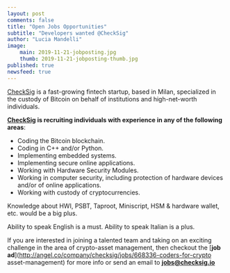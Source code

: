 ```yaml
---
layout: post
comments: false
title: "Open Jobs Opportunities"
subtitle: "Developers wanted @CheckSig" 
author: "Lucia Mandelli"
image:
    main: 2019-11-21-jobposting.jpg
    thumb: 2019-11-21-jobposting-thumb.jpg
published: true
newsfeed: true  
---
```


[CheckSig](https://checksig.io//) is
a fast-growing fintech startup, based in Milan,
specialized in the custody of Bitcoin
on behalf of institutions and high-net-worth individuals.

**[CheckSig](https://checksig.io//) is recruiting individuals
with experience in any of the following areas**:

- Coding the Bitcoin blockchain.
- Coding in C++ and/or Python.
- Implementing embedded systems.
- Implementing secure online applications.
- Working with Hardware Security Modules.
- Working in computer security, including protection of
  hardware devices and/or of online applications.
- Working with custody of cryptocurrencies.

Knowledge about HWI, PSBT, Taproot, Miniscript, HSM & hardware wallet, etc.
would be a big plus.

Ability to speak English is a must.  Ability to speak Italian is a plus.

If you are interested in joining a talented team and taking on an exciting
challenge in the area of crypto-asset management, then checkout the
[**job ad**](<http://angel.co/company/checksig/jobs/668336-coders-for-crypto> asset-management)
for more info or send an email to
[**jobs@checksig.io**](mailto:jobs@checksig.io)
